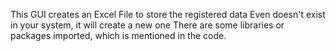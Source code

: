 This GUI creates an Excel File to store the registered data
Even doesn't exist in your system, it will create a new one
There are some libraries or packages imported, which is mentioned in the code.
